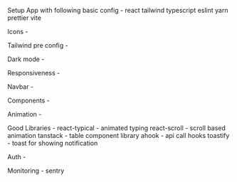 Setup App with following basic config -
react tailwind typescript eslint yarn prettier vite

Icons - 

Tailwind pre config - 

Dark mode  - 

Responsiveness - 

Navbar - 

Components -

Animation - 


Good Libraries - 
react-typical - animated typing
react-scroll - scroll based animation
tanstack - table component library
ahook - api call hooks
toastify - toast for showing notification


Auth - 

Monitoring - 
sentry
